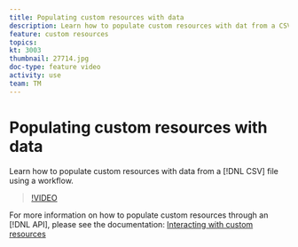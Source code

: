 ```yaml
---
title: Populating custom resources with data
description: Learn how to populate custom resources with dat from a CSV file using a workflow.
feature: custom resources
topics: 
kt: 3003
thumbnail: 27714.jpg
doc-type: feature video
activity: use
team: TM
---
```


# Populating custom resources with data

Learn how to populate custom resources with data from a [!DNL CSV] file using a workflow.

>[!VIDEO](https://video.tv.adobe.com/v/27714?quality=9)

For more information on how to populate custom resources through an [!DNL API], please see the documentation: [Interacting with custom resources](https://experienceleague.adobe.com/docs/campaign-standard/using/working-with-apis/interacting-with-custom-resources.html.)
